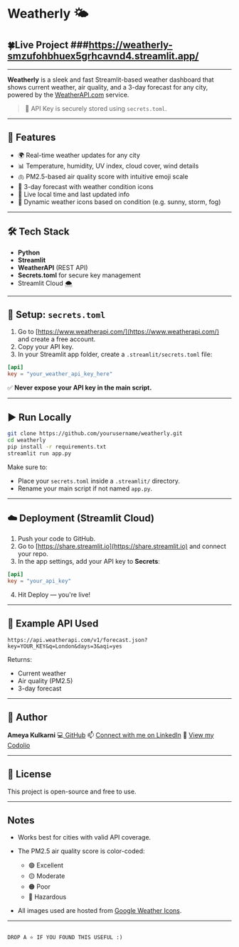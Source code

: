 # Weatherly 🌤️
## 🍀Live Project ###https://weatherly-smzufohbhuex5grhcavnd4.streamlit.app/
---
**Weatherly** is a sleek and fast Streamlit-based weather dashboard that shows current weather, air quality, and a 3-day forecast for any city, powered by the [WeatherAPI.com](https://www.weatherapi.com/) service.

> 🔐 API Key is securely stored using `secrets.toml`.

---

## 🚀 Features

- 🌍 Real-time weather updates for any city
- 📊 Temperature, humidity, UV index, cloud cover, wind details
- 🫁 PM2.5-based air quality score with intuitive emoji scale
- 📅 3-day forecast with weather condition icons
- 🔄 Live local time and last updated info
- 🎨 Dynamic weather icons based on condition (e.g. sunny, storm, fog)

---

## 🛠️ Tech Stack

- **Python**
- **Streamlit**
- **WeatherAPI** (REST API)
- **Secrets.toml** for secure key management
- Streamlit Cloud 🌨️ 
---

## 🔐 Setup: `secrets.toml`

1. Go to [https://www.weatherapi.com/](https://www.weatherapi.com/) and create a free account.
2. Copy your API key.
3. In your Streamlit app folder, create a `.streamlit/secrets.toml` file:

```toml
[api]
key = "your_weather_api_key_here"
````

✅ **Never expose your API key in the main script.**

---

## ▶️ Run Locally

```bash
git clone https://github.com/yourusername/weatherly.git
cd weatherly
pip install -r requirements.txt
streamlit run app.py
```

Make sure to:

* Place your `secrets.toml` inside a `.streamlit/` directory.
* Rename your main script if not named `app.py`.

---

## ☁️ Deployment (Streamlit Cloud)

1. Push your code to GitHub.
2. Go to [https://share.streamlit.io](https://share.streamlit.io) and connect your repo.
3. In the app settings, add your API key to **Secrets**:

```toml
[api]
key = "your_api_key"
```

4. Hit Deploy — you're live!

---

## 📌 Example API Used

```url
https://api.weatherapi.com/v1/forecast.json?key=YOUR_KEY&q=London&days=3&aqi=yes
```

Returns:

* Current weather
* Air quality (PM2.5)
* 3-day forecast

---

## 👤 Author

**Ameya Kulkarni**
💻[ GitHub](https://github.com/Ameya79)
📫 [Connect with me on LinkedIn](https://www.linkedin.com/in/ameya-kulkarni-a31b74246)
🎯 [View my Codolio](https://codolio.com/profile/Ameya%20Kulkarni)

---

## 📃 License

This project is open-source and free to use.

---

##  Notes

* Works best for cities with valid API coverage.
* The PM2.5 air quality score is color-coded:

  * 🟢 Excellent
  * 🟡 Moderate
  * 🟠 Poor
  * 🔴 Hazardous
* All images used are hosted from [Google Weather Icons](https://maps.gstatic.com/weather/).

---

```

DROP A ⭐ IF YOU FOUND THIS USEFUL :)


```
